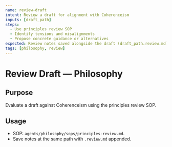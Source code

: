 ```yaml
---
name: review-draft
intent: Review a draft for alignment with Coherenceism
inputs: [draft_path]
steps:
  - Use principles review SOP
  - Identify tensions and misalignments
  - Propose concrete guidance or alternatives
expected: Review notes saved alongside the draft (draft_path.review.md)
tags: [philosophy, review]
---
```


# Review Draft — Philosophy

## Purpose
Evaluate a draft against Coherenceism using the principles review SOP.

## Usage
- SOP: `agents/philosophy/sops/principles-review.md`.
- Save notes at the same path with `.review.md` appended.

